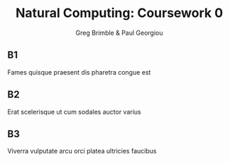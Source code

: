 <h1 align="center">Natural Computing: Coursework 0</h1>
<p align="center">Greg Brimble & Paul Georgiou</p>

## B1

Fames quisque praesent dis pharetra congue est

## B2

Erat scelerisque ut cum sodales auctor varius

## B3

Viverra vulputate arcu orci platea ultricies faucibus
